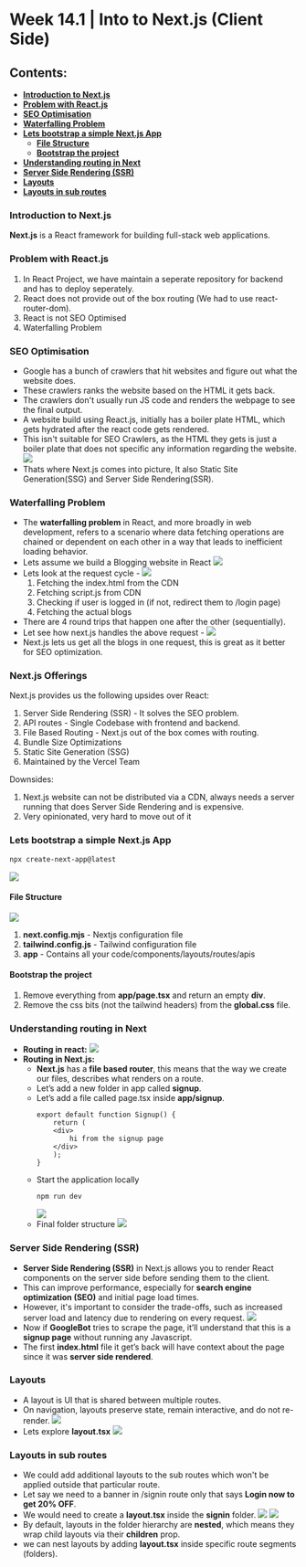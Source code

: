 # Week 14.1 | Into to Next.js (Client Side)

## Contents:
- [**Introduction to Next.js**](#introduction-to-nextjs)
- [**Problem with React.js**](#problem-with-reactjs)
- [**SEO Optimisation**](#seo-optimisation)
- [**Waterfalling Problem**](#waterfalling-problem)
- [**Lets bootstrap a simple Next.js App**](#lets-bootstrap-a-simple-nextjs-app)
    - [**File Structure**](#file-structure)
    - [**Bootstrap the project**](#bootstrap-the-project)
- [**Understanding routing in Next**](#understanding-routing-in-next)
- [**Server Side Rendering (SSR)**](#server-side-rendering-ssr)
- [**Layouts**](#layouts)
- [**Layouts in sub routes**](#layouts-in-sub-routes)

### Introduction to Next.js
**Next.js** is a React framework for building full-stack web applications. 

### Problem with React.js
1. In React Project, we have maintain a seperate repository for backend and has to deploy seperately.
2. React does not provide out of the box routing (We had to use react-router-dom).
3. React is not SEO Optimised
4. Waterfalling Problem

### SEO Optimisation
- Google has a bunch of crawlers that hit websites and figure out what the website does.
- These crawlers ranks the website based on the HTML it gets back.
- The crawlers don't usually run JS code and renders the webpage to see the final output.
- A website build using React.js, initially has a boiler plate HTML, which gets hydrated after the react code gets rendered.
- This isn't suitable for SEO Crawlers, as the HTML they gets is just a boiler plate that does not specific any information regarding the website.
    ![](images/seo.png)
- Thats where Next.js comes into picture, It also Static Site Generation(SSG) and Server Side Rendering(SSR).


### Waterfalling Problem
- The **waterfalling problem** in React, and more broadly in web development, refers to a scenario where data fetching operations are chained or dependent on each other in a way that leads to inefficient loading behavior.
- Lets assume we build a Blogging website in React
![](images/blogging-app.png)
- Lets look at the request cycle -
![](images/request-cycle-for-blogging-website-react.png)
    1. Fetching the index.html from the CDN
    2. Fetching script.js from CDN
    3. Checking if user is logged in (if not, redirect them to /login page)
    4. Fetching the actual blogs
- There are 4 round trips that happen one after the other (sequentially).
- Let see how next.js handles the above request -
![](images/request-cycle-for-blogging-website-next.png)
- Next.js lets us get all the blogs in one request, this is great as it better for SEO optimization.

### Next.js Offerings
Next.js provides us the following upsides over React:
1. Server Side Rendering (SSR) - It solves the SEO problem.
2. API routes - Single Codebase with frontend and backend.
3. File Based Routing - Next.js out of the box comes with routing.
4. Bundle Size Optimizations
5. Static Site Generation (SSG)
6. Maintained by the Vercel Team

Downsides:
1. Next.js website can not be distributed via a CDN, always needs a server running that does Server Side Rendering and is expensive.
2. Very opinionated, very hard to move out of it

### Lets bootstrap a simple Next.js App

```bash
npx create-next-app@latest
```
![](images/next-bootstrap.png)

#### File Structure
![](images/next-bootstrap.png)
1. **next.config.mjs** - Nextjs configuration file
2. **tailwind.config.js** - Tailwind configuration file
3. **app** - Contains all your code/components/layouts/routes/apis

#### Bootstrap the project
1. Remove everything from **app/page.tsx** and return an empty **div**.
2. Remove the css bits (not the tailwind headers) from the **global.css** file.

### Understanding routing in Next
- **Routing in react:**
![](images/routing-in-react.png)
- **Routing in Next.js:**
    - **Next.js** has a **file based router**, this means that the way we create our files, describes what renders on a route.
    - Let’s add a new folder in app called **signup**.
    - Let’s add a file called page.tsx inside **app/signup**.
        ```tsx
        export default function Signup() {
            return (
            <div>
                hi from the signup page
            </div>
            );
        }
        ```
    - Start the application locally
        ```bash
        npm run dev
        ```
        ![](images/signup.png)
    - Final folder structure
    ![](images/signup-folder-structure.png)

### Server Side Rendering (SSR)
- **Server Side Rendering (SSR)** in Next.js allows you to render React components on the server side before sending them to the client.
- This can improve performance, especially for **search engine optimization (SEO)** and initial page load times.
- However, it's important to consider the trade-offs, such as increased server load and latency due to rendering on every request.
    ![](images/ssr.png)
- Now if **GoogleBot** tries to scrape the page, it’ll understand that this is a **signup page** without running any Javascript.
- The first **index.html** file it get’s back will have context about the page since it was **server side rendered**.

### Layouts
- A layout is UI that is shared between multiple routes.
- On navigation, layouts preserve state, remain interactive, and do not re-render. 
    ![](images/layouts-folder-structure.png)
- Lets explore **layout.tsx**
    ![](images/explore-layout.png)

### Layouts in sub routes
- We could add additional layouts to the sub routes which won't be applied outside that particular route.
- Let say we need to a banner in /signin route only that says **Login now to get 20% OFF**.
- We would need to create a **layout.tsx** inside the **signin** folder.
    ![](images/layout-sign-in.png)
    ![](images/sign-in-layout.png)
- By default, layouts in the folder hierarchy are **nested**, which means they wrap child layouts via their **children** prop. 
- we can nest layouts by adding **layout.tsx** inside specific route segments (folders).